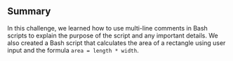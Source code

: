 ## Summary

In this challenge, we learned how to use multi-line comments in Bash scripts to explain the purpose of the script and any important details. We also created a Bash script that calculates the area of a rectangle using user input and the formula `area = length * width`.
